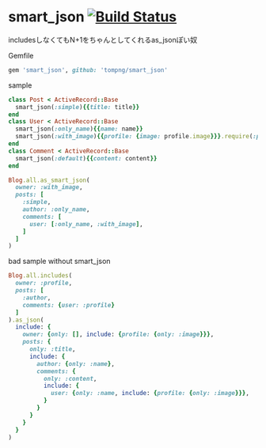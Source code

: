 # smart_json [![Build Status](https://travis-ci.org/tompng/smart_json.svg)](https://travis-ci.org/tompng/smart_json)
includesしなくてもN+1をちゃんとしてくれるas_jsonぽい奴

Gemfile
```ruby
gem 'smart_json', github: 'tompng/smart_json'
```


sample
```ruby
class Post < ActiveRecord::Base
  smart_json(:simple){{title: title}}
end
class User < ActiveRecord::Base
  smart_json(:only_name){{name: name}}
  smart_json(:with_image){{profile: {image: profile.image}}}.require(:profile)
end
class Comment < ActiveRecord::Base
  smart_json(:default){{content: content}}
end

Blog.all.as_smart_json(
  owner: :with_image,
  posts: [
    :simple,
    author: :only_name,
    comments: [
      user: [:only_name, :with_image],
    ]
  ]
)
```

bad sample without smart_json
```ruby
Blog.all.includes(
  owner: :profile,
  posts: [
    :author,
    comments: {user: :profile}
  ]
).as_json(
  include: {
    owner: {only: [], include: {profile: {only: :image}}},
    posts: {
      only: :title,
      include: {
        author: {only: :name},
        comments: {
          only: :content,
          include: {
            user: {only: :name, include: {profile: {only: :image}}},
          }
        }
      }
    }
  }
)
```
